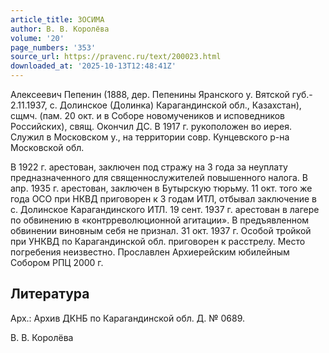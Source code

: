 ```yaml
---
article_title: ЗОСИМА
author: В. В. Королёва
volume: '20'
page_numbers: '353'
source_url: https://pravenc.ru/text/200023.html
downloaded_at: '2025-10-13T12:48:41Z'
---
```


Алексеевич Пепенин (1888, дер. Пепенины Яранского у. Вятской губ.- 2.11.1937, с. Долинское (Долинка) Карагандинской обл., Казахстан), сщмч. (пам. 20 окт. и в Соборе новомучеников и исповедников Российских), свящ. Окончил ДС. В 1917 г. рукоположен во иерея. Служил в Московском у., на территории совр. Кунцевского р-на Московской обл.

В 1922 г. арестован, заключен под стражу на 3 года за неуплату предназначенного для священнослужителей повышенного налога. В апр. 1935 г. арестован, заключен в Бутырскую тюрьму. 11 окт. того же года ОСО при НКВД приговорен к 3 годам ИТЛ, отбывал заключение в с. Долинское Карагандинского ИТЛ. 19 сент. 1937 г. арестован в лагере по обвинению в «контрреволюционной агитации». В предъявленном обвинении виновным себя не признал. 31 окт. 1937 г. Особой тройкой при УНКВД по Карагандинской обл. приговорен к расстрелу. Место погребения неизвестно. Прославлен Архиерейским юбилейным Собором РПЦ 2000 г.

## Литература

Арх.: Архив ДКНБ по Карагандинской обл. Д. № 0689.

В. В. Королёва
